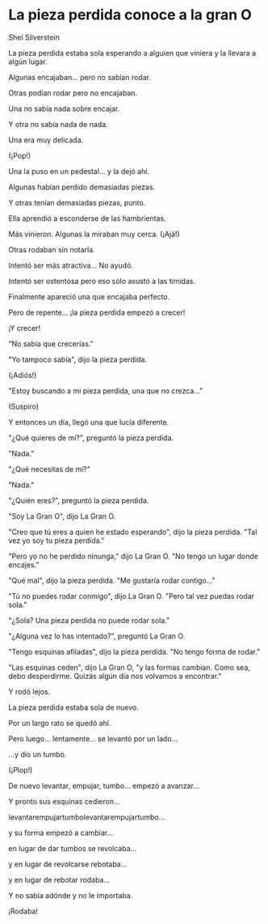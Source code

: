 # La pieza perdida conoce a la gran O
Shel Silverstein

La pieza perdida estaba sola
esperando a alguien que viniera y la llevara a algún lugar.

Algunas encajaban...
pero no sabían rodar.

Otras podían rodar pero no encajaban.

Una no sabía nada sobre encajar.

Y otra no sabía nada de nada.

Una era muy delicada.

(¡Pop!)

Una la puso en un pedestal...
y la dejó ahí.

Algunas habían perdido demasiadas piezas.

Y otras tenían demasiadas piezas, punto.

Ella aprendió a esconderse de las hambrientas.

Más vinieron.
Algunas la miraban muy cerca. (¡Ajá!)

Otras rodaban sin notarla.

Intentó ser más atractiva...
No ayudó.

Intentó ser ostentosa
pero eso sólo asustó a las tímidas.

Finalmente apareció una que encajaba perfecto.

Pero de repente...
¡la pieza perdida empezó a crecer!

¡Y crecer!

"No sabía que crecerías."

"Yo tampoco sabía", dijo la pieza perdida.

(¡Adiós!)

"Estoy buscando a mi pieza perdida, una que no crezca..."

(Suspiro)

Y entonces un día,
llegó una que lucía diferente.

"¿Qué quieres de mí?", preguntó la pieza perdida.

"Nada."

"¿Qué necesitas de mí?"

"Nada."

"¿Quién eres?", preguntó la pieza perdida.

"Soy La Gran O", dijo La Gran O.

"Creo que tú eres a quien he estado esperando", dijo la pieza perdida. "Tal vez yo soy tu pieza perdida."

"Pero yo no he perdido ninunga," dijo La Gran O. "No tengo un lugar donde encajes."

"Qué mal", dijo la pieza perdida. "Me gustaría rodar contigo..."

"Tú no puedes rodar conmigo", dijo La Gran O. "Pero tal vez puedas rodar sola."

"¿Sola? Una pieza perdida no puede rodar sola."

"¿Alguna vez lo has intentado?", preguntó La Gran O.

"Tengo esquinas afiladas", dijo la pieza perdida. "No tengo forma de rodar."

"Las esquinas ceden", dijo La Gran O, "y las formas cambian. Como sea, debo desperdirme. Quizás algún día nos volvamos a encontrar."

Y rodó lejos.

La pieza perdida estaba sola de nuevo.

Por un largo rato se quedó ahí.

Pero luego...
lentamente...
se levantó por un lado...

...y dio un tumbo.

(¡Plop!)

De nuevo levantar, empujar, tumbo...
empezó a avanzar...

Y pronto sus esquinas cedieron...

levantarempujartumbolevantarempujartumbo...

y su forma empezó a cambiar...

en lugar de dar tumbos se revolcaba...

y en lugar de revolcarse rebotaba...

y en lugar de rebotar rodaba...

Y no sabía adónde y no le importaba.

¡Rodaba!
